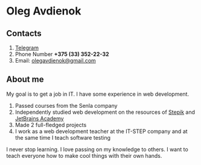 # Oleg Avdienok

## Contacts

1. [Telegram](https://t.me/tsugera)
2. Phone Number **+375 (33) 352-22-32**
3. Email: <olegavdienok@gmail.com>

## About me

My goal is to get a job in IT. I have some experience in web development.

1. Passed courses from the Senla company
2. Independently studied web development on the resources of [Stepik](https://stepik.org) and [JetBrains Academy](https://hyperskill.org)
3. Made 2 full-fledged projects
4. I work as a web development teacher at the IT-STEP company and at the same time I teach software testing

I never stop learning. I love passing on my knowledge to others. I want to teach everyone how to make cool things with their own hands.
